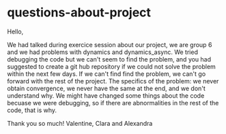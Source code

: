 # questions-about-project
Hello, 

We had talked during exercice session about our project, we are group 6 and we had problems with dynamics and dynamics_async. We tried debugging the code but we can't seem to find the problem, and you had suggested to create a git hub repository if we could not solve the problem within the next few days. If we can't find find the problem, we can't go forward with the rest of the project.
The specifics of the problem:
we never obtain convergence, we never have the same at the end, and we don't understand why. We might have changed some things about the code becuase we were debugging, so if there are abnormalities in the rest of the code, that is why. 

Thank you so much!
Valentine, Clara and Alexandra
